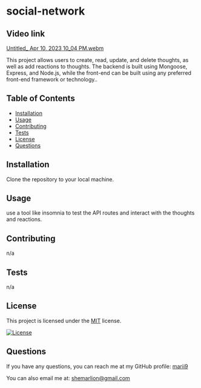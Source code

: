# social-network

## Video link
[Untitled_ Apr 10, 2023 10_04 PM.webm](https://user-images.githubusercontent.com/116024194/231037053-caf57ace-5a0b-4422-bec0-04f553ed0c09.webm)

This project allows users to create, read, update, and delete thoughts, as well as add reactions to thoughts. The backend is built using Mongoose, Express, and Node.js, while the front-end can be built using any preferred front-end framework or technology..
## Table of Contents
- [Installation](#installation)
- [Usage](#usage)
- [Contributing](#contributing)
- [Tests](#tests)
- [License](#license)
- [Questions](#questions)

## Installation

Clone the repository to your local machine.

## Usage

use a tool like insomnia to  test the API routes and interact with the thoughts and reactions.

## Contributing

n/a

## Tests

n/a

## License

This project is licensed under the [MIT](https://opensource.org/licenses/mit) license.

[![License](https://img.shields.io/badge/License-MIT-green.svg)](https://opensource.org/licenses/mit)

## Questions

If you have any questions, you can reach me at my GitHub profile: [marii9](https://github.com/marii9)

You can also email me at: shemarlion@gmail.com
